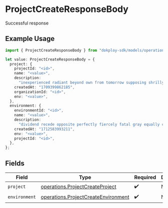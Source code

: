 # ProjectCreateResponseBody

Successful response

## Example Usage

```typescript
import { ProjectCreateResponseBody } from "dokploy-sdk/models/operations";

let value: ProjectCreateResponseBody = {
  project: {
    projectId: "<id>",
    name: "<value>",
    description:
      "inexperienced radiant beyond own from tomorrow supposing shrilly",
    createdAt: "1709399862185",
    organizationId: "<id>",
    env: "<value>",
  },
  environment: {
    environmentId: "<id>",
    name: "<value>",
    description:
      "dividend recede opposite perfectly fiercely fatal gray equally concerning",
    createdAt: "1712583993211",
    env: "<value>",
    projectId: "<id>",
  },
};
```

## Fields

| Field                                                                                      | Type                                                                                       | Required                                                                                   | Description                                                                                |
| ------------------------------------------------------------------------------------------ | ------------------------------------------------------------------------------------------ | ------------------------------------------------------------------------------------------ | ------------------------------------------------------------------------------------------ |
| `project`                                                                                  | [operations.ProjectCreateProject](../../models/operations/projectcreateproject.md)         | :heavy_check_mark:                                                                         | N/A                                                                                        |
| `environment`                                                                              | [operations.ProjectCreateEnvironment](../../models/operations/projectcreateenvironment.md) | :heavy_check_mark:                                                                         | N/A                                                                                        |